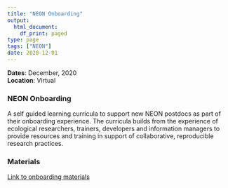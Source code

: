 ```yaml
---
title: "NEON Onboarding"
output:
  html_document:
    df_print: paged
type: page
tags: ["NEON"]
date: 2020-12-01
---
```


__Dates__: December, 2020 <br>
__Location__: Virtual <br>


### NEON Onboarding

A self guided learning curricula to support new NEON postdocs as part of their onboarding experience. The curricula builds from the experience of ecological researchers, trainers, developers and information managers to provide resources and training in support of collaborative, reproducible research practices.

### Materials

[Link to onboarding materials](https://learning.nceas.ucsb.edu/2020-12-neon/)
